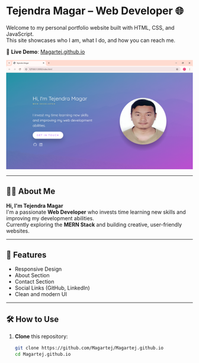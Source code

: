 # Tejendra Magar – Web Developer 🌐

Welcome to my personal portfolio website built with HTML, CSS, and JavaScript.  
This site showcases who I am, what I do, and how you can reach me.

🔗 **Live Demo**: [Magartej.github.io](https://magartej.github.io)

![Portfolio Screenshot](https://github.com/Magartej/Magartej.github.io/blob/main/images/Screenshot.png)

---

## 👨‍💻 About Me

**Hi, I'm Tejendra Magar**  
I'm a passionate **Web Developer** who invests time learning new skills and improving my development abilities.  
Currently exploring the **MERN Stack** and building creative, user-friendly websites.

---

## 🚀 Features

- Responsive Design
- About Section
- Contact Section
- Social Links (GitHub, LinkedIn)
- Clean and modern UI

---

## 🛠️ How to Use

1. **Clone** this repository:
   ```bash
   git clone https://github.com/Magartej/Magartej.github.io
   cd Magartej.github.io
   ```
